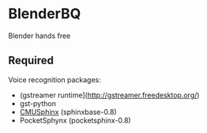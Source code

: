 BlenderBQ
=========

Blender hands free


## Required

Voice recognition packages:

- (gstreamer runtime](http://gstreamer.freedesktop.org/)
- gst-python
- [CMUSphinx](http://cmusphinx.sourceforge.net/wiki/download/) (sphinxbase-0.8)
- PocketSphynx (pocketsphinx-0.8)